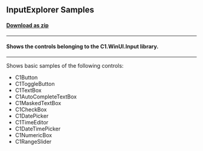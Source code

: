 ## InputExplorer Samples
#### [Download as zip](https://grapecity.github.io/DownGit/#/home?url=https://github.com/GrapeCity/ComponentOne-WinUI-Samples/tree/master/NET_8/Input/InputExplorer)
____
#### Shows the controls belonging to the C1.WinUI.Input library.
____
Shows basic samples of the following controls:

* C1Button
* C1ToggleButton
* C1TextBox
* C1AutoCompleteTextBox
* C1MaskedTextBox
* C1CheckBox
* C1DatePicker
* C1TimeEditor
* C1DateTimePicker
* C1NumericBox
* C1RangeSlider
